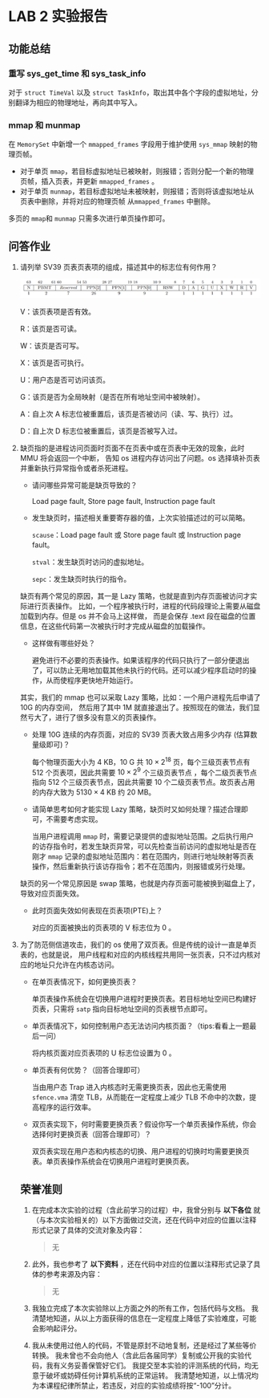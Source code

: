 # LAB 2 实验报告

## 功能总结

### 重写 sys_get_time 和 sys_task_info

对于 `struct TimeVal` 以及 `struct TaskInfo`，取出其中各个字段的虚拟地址，分别翻译为相应的物理地址，再向其中写入。

### mmap 和 munmap

在 `MemorySet` 中新增一个 `mmapped_frames` 字段用于维护使用 `sys_mmap` 映射的物理页帧。

* 对于单页 `mmap`，若目标虚拟地址已被映射，则报错；否则分配一个新的物理页帧，插入页表，并更新 `mmapped_frames` 。
* 对于单页 `munmap`，若目标虚拟地址未被映射，则报错；否则将该虚拟地址从页表中删除，并将对应的物理页帧 从`mmapped_frames` 中删除。

多页的 `mmap`和 `munmap` 只需多次进行单页操作即可。

## 问答作业

1. 请列举 SV39 页表页表项的组成，描述其中的标志位有何作用？

   ![](lab2-1.png)

   V：该页表项是否有效。

   R：该页是否可读。

   W：该页是否可写。

   X：该页是否可执行。

   U：用户态是否可访问该页。

   G：该页是否为全局映射（是否在所有地址空间中被映射）。

   A：自上次 A 标志位被重置后，该页是否被访问（读、写、执行）过。

   D：自上次 D 标志位被重置后，该页是否被写入过。

2. 缺页指的是进程访问页面时页面不在页表中或在页表中无效的现象，此时 MMU 将会返回一个中断， 告知 os 进程内存访问出了问题。os 选择填补页表并重新执行异常指令或者杀死进程。

   - 请问哪些异常可能是缺页导致的？

     Load page fault, Store page fault, Instruction page fault

   - 发生缺页时，描述相关重要寄存器的值，上次实验描述过的可以简略。

     `scause`：Load page fault 或 Store page fault 或 Instruction page fault。

     `stval`：发生缺页时访问的虚拟地址。

     `sepc`：发生缺页时执行的指令。

   缺页有两个常见的原因，其一是 Lazy 策略，也就是直到内存页面被访问才实际进行页表操作。 比如，一个程序被执行时，进程的代码段理论上需要从磁盘加载到内存。但是 os 并不会马上这样做， 而是会保存 .text 段在磁盘的位置信息，在这些代码第一次被执行时才完成从磁盘的加载操作。

   - 这样做有哪些好处？

     避免进行不必要的页表操作。如果该程序的代码只执行了一部分便退出了，可以防止无用地加载其他未执行的代码。还可以减少程序启动时的操作，从而使程序更快地开始运行。

   其实，我们的 mmap 也可以采取 Lazy 策略，比如：一个用户进程先后申请了 10G 的内存空间， 然后用了其中 1M 就直接退出了。按照现在的做法，我们显然亏大了，进行了很多没有意义的页表操作。

   - 处理 10G 连续的内存页面，对应的 SV39 页表大致占用多少内存 (估算数量级即可)？

     每个物理页面大小为 $4$ KB，$10$ G 共 $10\times 2^{18}$ 页，每个三级页表节点有 $512$ 个页表项，因此共需要 $10 \times 2^9$ 个三级页表节点 ，每个二级页表节点指向 $512$ 个三级页表节点，因此共需要 $10$ 个二级页表节点。故页表占用的内存大致为 $5130 \times 4$ KB 约 $20$ MB。

   - 请简单思考如何才能实现 Lazy 策略，缺页时又如何处理？描述合理即可，不需要考虑实现。

     当用户进程调用 `mmap` 时，需要记录提供的虚拟地址范围。之后执行用户的访存指令时，若发生缺页异常，可以先检查当前访问的虚拟地址是否在刚才 `mmap` 记录的虚拟地址范围内：若在范围内，则进行地址映射等页表操作，然后重新执行该访存指令；若不在范围内，则报错或另行处理。

   缺页的另一个常见原因是 swap 策略，也就是内存页面可能被换到磁盘上了，导致对应页面失效。

   - 此时页面失效如何表现在页表项(PTE)上？

     对应的页面被换出的页表项的 V 标志位为 0 。

3. 为了防范侧信道攻击，我们的 os 使用了双页表。但是传统的设计一直是单页表的，也就是说， 用户线程和对应的内核线程共用同一张页表，只不过内核对应的地址只允许在内核态访问。

   - 在单页表情况下，如何更换页表？

     单页表操作系统会在切换用户进程时更换页表。若目标地址空间已构建好页表，只需将 `satp` 指向目标地址空间的页表根节点即可。

   - 单页表情况下，如何控制用户态无法访问内核页面？（tips:看看上一题最后一问）

     将内核页面对应页表项的 U 标志位设置为 0 。

   - 单页表有何优势？（回答合理即可）

     当由用户态 Trap 进入内核态时无需更换页表，因此也无需使用 `sfence.vma` 清空 TLB，从而能在一定程度上减少 TLB 不命中的次数，提高程序的运行效率。

   - 双页表实现下，何时需要更换页表？假设你写一个单页表操作系统，你会选择何时更换页表（回答合理即可）？

     双页表实现在用户态和内核态的切换、用户进程的切换时均需要更换页表。单页表操作系统会在切换用户进程时更换页表。

   
   ## 荣誉准则
   
   1. 在完成本次实验的过程（含此前学习的过程）中，我曾分别与 **以下各位** 就（与本次实验相关的）以下方面做过交流，还在代码中对应的位置以注释形式记录了具体的交流对象及内容：
   
      > 无
   
   2. 此外，我也参考了 **以下资料** ，还在代码中对应的位置以注释形式记录了具体的参考来源及内容：
   
      > 无
   
   3. 我独立完成了本次实验除以上方面之外的所有工作，包括代码与文档。 我清楚地知道，从以上方面获得的信息在一定程度上降低了实验难度，可能会影响起评分。
   
   4. 我从未使用过他人的代码，不管是原封不动地复制，还是经过了某些等价转换。 我未曾也不会向他人（含此后各届同学）复制或公开我的实验代码，我有义务妥善保管好它们。 我提交至本实验的评测系统的代码，均无意于破坏或妨碍任何计算机系统的正常运转。 我清楚地知道，以上情况均为本课程纪律所禁止，若违反，对应的实验成绩将按“-100”分计。
